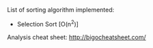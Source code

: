 List of sorting algorithm implemented:

- Selection Sort [O(n<sup>2</sup>)]


Analysis cheat sheet: http://bigocheatsheet.com/
